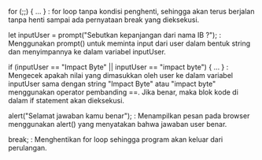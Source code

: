 for (;;) { ... } : for loop tanpa kondisi penghenti, sehingga akan terus berjalan tanpa henti sampai ada pernyataan break yang dieksekusi.

let inputUser = prompt("Sebutkan kepanjangan dari nama IB ?"); : Menggunakan prompt() untuk meminta input dari user dalam bentuk string dan menyimpannya ke dalam variabel inputUser.

if (inputUser == "Impact Byte" || inputUser == "impact byte") { ... } : Mengecek apakah nilai yang dimasukkan oleh user ke dalam variabel inputUser sama dengan string "Impact Byte" atau "impact byte" menggunakan operator pembanding ==. Jika benar, maka blok kode di dalam if statement akan dieksekusi.

alert("Selamat jawaban kamu benar"); : Menampilkan pesan pada browser menggunakan alert() yang menyatakan bahwa jawaban user benar.

break; : Menghentikan for loop sehingga program akan keluar dari perulangan.
